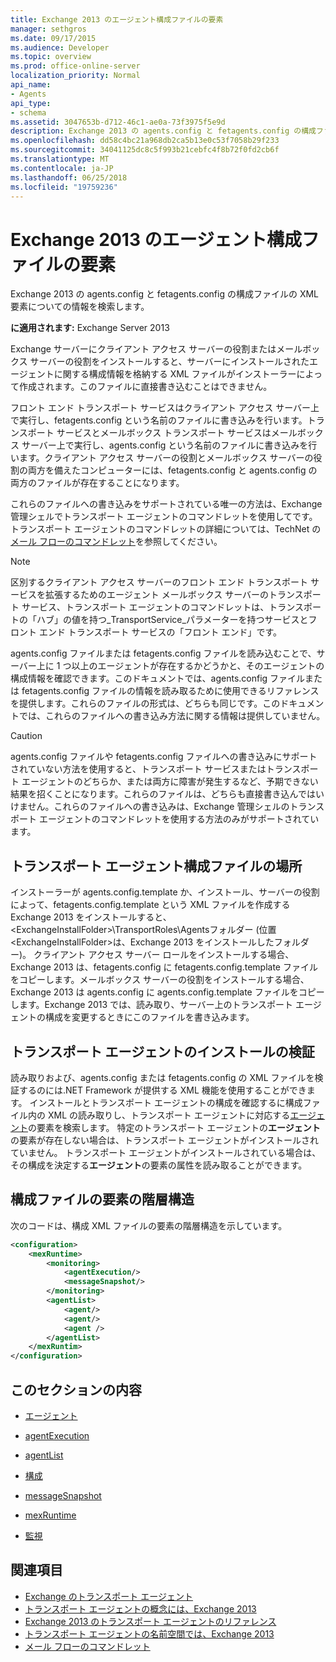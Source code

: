 ```yaml
---
title: Exchange 2013 のエージェント構成ファイルの要素
manager: sethgros
ms.date: 09/17/2015
ms.audience: Developer
ms.topic: overview
ms.prod: office-online-server
localization_priority: Normal
api_name:
- Agents
api_type:
- schema
ms.assetid: 3047653b-d712-46c1-ae0a-73f3975f5e9d
description: Exchange 2013 の agents.config と fetagents.config の構成ファイルの XML 要素についての情報を検索します。
ms.openlocfilehash: dd58c4bc21a968db2ca5b13e0c53f7058b29f233
ms.sourcegitcommit: 34041125dc8c5f993b21cebfc4f8b72f0fd2cb6f
ms.translationtype: MT
ms.contentlocale: ja-JP
ms.lasthandoff: 06/25/2018
ms.locfileid: "19759236"
---
```

# <a name="agents-configuration-file-elements-for-exchange-2013"></a>Exchange 2013 のエージェント構成ファイルの要素

Exchange 2013 の agents.config と fetagents.config の構成ファイルの XML 要素についての情報を検索します。
  
**に適用されます:** Exchange Server 2013
  
Exchange サーバーにクライアント アクセス サーバーの役割またはメールボックス サーバーの役割をインストールすると、サーバーにインストールされたエージェントに関する構成情報を格納する XML ファイルがインストーラーによって作成されます。このファイルに直接書き込むことはできません。  
  
フロント エンド トランスポート サービスはクライアント アクセス サーバー上で実行し、fetagents.config という名前のファイルに書き込みを行います。トランスポート サービスとメールボックス トランスポート サービスはメールボックス サーバー上で実行し、agents.config という名前のファイルに書き込みを行います。クライアント アクセス サーバーの役割とメールボックス サーバーの役割の両方を備えたコンピューターには、fetagents.config と agents.config の両方のファイルが存在することになります。  
  
これらのファイルへの書き込みをサポートされている唯一の方法は、Exchange 管理シェルでトランスポート エージェントのコマンドレットを使用してです。 トランスポート エージェントのコマンドレットの詳細については、TechNet の[メール フローのコマンドレット](http://technet.microsoft.com/en-us/library/aa998553%28v=exchg.150%29.aspx)を参照してください。 
  
> [!NOTE]
> 区別するクライアント アクセス サーバーのフロント エンド トランスポート サービスを拡張するためのエージェント メールボックス サーバーのトランスポート サービス、トランスポート エージェントのコマンドレットは、トランスポートの「ハブ」の値を持つ_TransportService_パラメーターを持つサービスとフロント エンド トランスポート サービスの「フロント エンド」です。 
  
agents.config ファイルまたは fetagents.config ファイルを読み込むことで、サーバー上に 1 つ以上のエージェントが存在するかどうかと、そのエージェントの構成情報を確認できます。このドキュメントでは、agents.config ファイルまたは fetagents.config ファイルの情報を読み取るために使用できるリファレンスを提供します。これらのファイルの形式は、どちらも同じです。このドキュメントでは、これらのファイルへの書き込み方法に関する情報は提供していません。
  
> [!CAUTION]
> agents.config ファイルや fetagents.config ファイルへの書き込みにサポートされていない方法を使用すると、トランスポート サービスまたはトランスポート エージェントのどちらか、または両方に障害が発生するなど、予期できない結果を招くことになります。これらのファイルは、どちらも直接書き込んではいけません。これらのファイルへの書き込みは、Exchange 管理シェルのトランスポート エージェントのコマンドレットを使用する方法のみがサポートされています。 
  
## <a name="location-of-the-transport-agent-configuration-files"></a>トランスポート エージェント構成ファイルの場所
<a name="bk_ConfigLoc"> </a>

インストーラーが agents.config.template か、インストール、サーバーの役割によって、fetagents.config.template という XML ファイルを作成する Exchange 2013 をインストールすると、 \<ExchangeInstallFolder\>\TransportRoles\Agentsフォルダー (位置\<ExchangeInstallFolder\>は、Exchange 2013 をインストールしたフォルダー)。 クライアント アクセス サーバー ロールをインストールする場合、Exchange 2013 は、fetagents.config に fetagents.config.template ファイルをコピーします。メールボックス サーバーの役割をインストールする場合、Exchange 2013 は agents.config に agents.config.template ファイルをコピーします。Exchange 2013 では、読み取り、サーバー上のトランスポート エージェントの構成を変更するときにこのファイルを書き込みます。
  
## <a name="verifying-a-transport-agent-installation"></a>トランスポート エージェントのインストールの検証
<a name="bk_verifyinstall"> </a>

読み取りおよび、agents.config または fetagents.config の XML ファイルを検証するのには.NET Framework が提供する XML 機能を使用することができます。 インストールとトランスポート エージェントの構成を確認するに構成ファイル内の XML の読み取りし、トランスポート エージェントに対応する[エージェント](agent.md)の要素を検索します。 特定のトランスポート エージェントの**エージェント**の要素が存在しない場合は、トランスポート エージェントがインストールされていません。 トランスポート エージェントがインストールされている場合は、その構成を決定する**エージェント**の要素の属性を読み取ることができます。 
  
## <a name="configuration-file-element-hierarchy"></a>構成ファイルの要素の階層構造
<a name="bk_elementref"> </a>

次のコードは、構成 XML ファイルの要素の階層構造を示しています。
  
```XML
<configuration>
    <mexRuntime>
        <monitoring>
            <agentExecution/>
            <messageSnapshot/>
        </monitoring>
        <agentList>
            <agent/>
            <agent/>
            <agent />
        </agentList>
    </mexRuntim>
</configuration>
```

## <a name="in-this-section"></a>このセクションの内容
<a name="bk_elementreflist"> </a>

- [エージェント](agent.md)
    
- [agentExecution](agentexecution.md)
    
- [agentList](agentlist.md)
    
- [構成](configuration.md)
    
- [messageSnapshot](messagesnapshot.md)
    
- [mexRuntime](mexruntime.md)
    
- [監視](monitoring.md)
    
## <a name="see-also"></a>関連項目

- [Exchange のトランスポート エージェント](transport-agents-in-exchange-2013.md)
- [トランスポート エージェントの概念には、Exchange 2013](transport-agent-concepts-in-exchange-2013.md)
- [Exchange 2013 のトランスポート エージェントのリファレンス](transport-agent-reference-for-exchange-2013.md)
- [トランスポート エージェントの名前空間では、Exchange 2013](transport-agent-namespaces-in-exchange-2013.md)
- [メール フローのコマンドレット](https://docs.microsoft.com/en-us/powershell/exchange/?view=exchange-ps)
    

